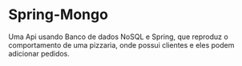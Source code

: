 # Spring-Mongo

Uma Api usando Banco de dados NoSQL e Spring, que reproduz o comportamento de uma pizzaria, onde possui clientes e eles podem adicionar pedidos.
